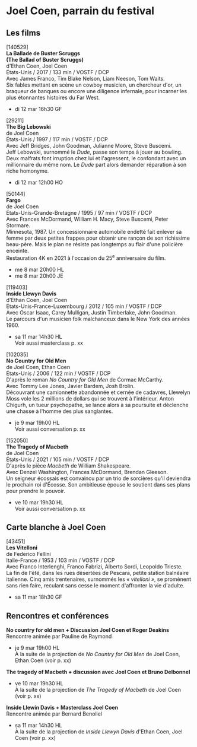 # Joel Coen, parrain du festival

## Les films

[140529]  
**La Ballade de Buster Scruggs**  
**(The Ballad of Buster Scruggs)**  
d'Ethan Coen, Joel Coen  
États-Unis / 2017 / 133 min / VOSTF / DCP  
Avec James Franco, Tim Blake Nelson, Liam Neeson, Tom Waits.  
Six fables mettant en scène un cowboy musicien, un chercheur d'or, un braqueur de banques ou encore une diligence infernale, pour incarner les plus étonnantes histoires du Far West.

- di 12 mar 16h30 GF

[29211]  
**The Big Lebowski**  
de Joel Coen  
États-Unis / 1997 / 117 min / VOSTF / DCP  
Avec Jeff Bridges, John Goodman, Julianne Moore, Steve Buscemi.  
Jeff Lebowski, surnommé le _Dude_, passe son temps à jouer au bowling. Deux malfrats font irruption chez lui et l'agressent, le confondant avec un millionnaire du même nom. Le _Dude_ part alors demander réparation à son riche homonyme.

- di 12 mar 12h00 HO

[50144]  
**Fargo**  
de Joel Coen  
États-Unis-Grande-Bretagne / 1995 / 97 min / VOSTF / DCP  
Avec Frances McDormand, William H. Macy, Steve Buscemi, Peter Stormare.  
Minnesota, 1987. Un concessionnaire automobile endetté fait enlever sa femme par deux petites frappes pour obtenir une rançon de son richissime beau-père. Mais le plan ne résiste pas longtemps au flair d'une policière enceinte.  
Restauration 4K en 2021 à l'occasion du 25<sup>e</sup> anniversaire du film.

- me 8 mar 20h00 HL  
- me 8 mar 20h00 JE

[119403]  
**Inside Llewyn Davis**  
d'Ethan Coen, Joel Coen  
États-Unis-France-Luxembourg / 2012 / 105 min / VOSTF / DCP  
Avec Oscar Isaac, Carey Mulligan, Justin Timberlake, John Goodman.  
Le parcours d'un musicien folk malchanceux dans le New York des années 1960.

- sa 11 mar 14h30 HL  
Voir aussi masterclass p. xx

[102035]  
**No Country for Old Men**  
de Joel Coen, Ethan Coen  
États-Unis / 2006 / 122 min / VOSTF / DCP  
D'après le roman _No Country for Old Men_ de Cormac McCarthy.  
Avec Tommy Lee Jones, Javier Bardem, Josh Brolin.  
Découvrant une camionnette abandonnée et cernée de cadavres, Llewelyn Moss vole les 2 millions de dollars qui se trouvent à l'intérieur. Anton Chigurh, un tueur psychopathe, se lance alors à sa poursuite et déclenche une chasse à l'homme des plus sanglantes.

- je 9 mar 19h00 HL  
Voir aussi conversation p. xx

[152050]  
**The Tragedy of Macbeth**  
de Joel Coen  
États-Unis / 2021 / 105 min / VOSTF / DCP  
D'après le pièce _Macbeth_ de William Shakespeare.  
Avec Denzel Washington, Frances McDormand, Brendan Gleeson.  
Un seigneur écossais est convaincu par un trio de sorcières qu'il deviendra le prochain roi d'Écosse. Son ambitieuse épouse le soutient dans ses plans pour prendre le pouvoir.

- ve 10 mar 19h30 HL  
Voir aussi conversation p. xx

## Carte blanche à Joel Coen

[43451]  
**Les Vitelloni**  
de Federico Fellini  
Italie-France / 1953 / 103 min / VOSTF / DCP  
Avec Franco Interlenghi, Franco Fabrizi, Alberto Sordi, Leopoldo Trieste.  
La fin de l'été, dans les rues désertées de Pescara, petite station balnéaire italienne. Cinq amis trentenaires, surnommés les _« vitelloni »_, se promènent sans rien faire, reculant sans cesse le moment d'affronter la vie d'adulte.

- sa 11 mar 18h30 GF

## Rencontres et conférences

**No country for old men + Discussion Joel Coen et Roger Deakins**  
Rencontre animée par Pauline de Raymond

- je 9 mar 19h00 HL  
À la suite de la projection de _No Country for Old Men_ de Joel Coen, Ethan Coen (voir p. xx)

**The tragedy of Macbeth + discussion avec Joel Coen et Bruno Delbonnel**

- ve 10 mar 19h30 HL  
À la suite de la projection de _The Tragedy of Macbeth_ de Joel Coen (voir p. xx)

**Inside Llewin Davis + Masterclass Joel Coen**  
Rencontre animée par Bernard Benoliel

- sa 11 mar 14h30 HL  
À la suite de la projection de _Inside Llewyn Davis_ d'Ethan Coen, Joel Coen (voir p. xx)

